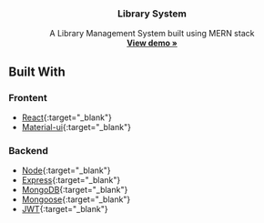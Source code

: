 <p align="center">
  <h3 align="center">Library System</h3>

  <p align="center">
    A Library Management System built using MERN stack
    <br />
    <a href="https://library-system-mern.herokuapp.com/" target="_blank"><strong>View demo »</strong></a>
  </p>
</p>

## Built With

### Frontent

- [React](https://reactjs.org/){:target="_blank"}
- [Material-ui](https://material-ui.com/){:target="_blank"}

### Backend

- [Node](https://nodejs.org/en/){:target="_blank"}
- [Express](https://expressjs.com/){:target="_blank"}
- [MongoDB](https://www.mongodb.com/){:target="_blank"}
- [Mongoose](https://mongoosejs.com/){:target="_blank"}
- [JWT](https://jwt.io/){:target="_blank"}
